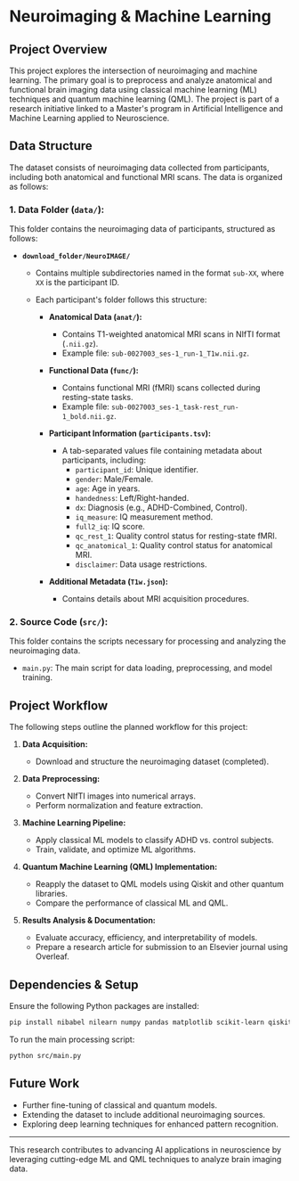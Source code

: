 # Neuroimaging & Machine Learning

## Project Overview
This project explores the intersection of neuroimaging and machine learning. The primary goal is to preprocess and analyze anatomical and functional brain imaging data using classical machine learning (ML) techniques and quantum machine learning (QML). The project is part of a research initiative linked to a Master's program in Artificial Intelligence and Machine Learning applied to Neuroscience.

## Data Structure
The dataset consists of neuroimaging data collected from participants, including both anatomical and functional MRI scans. The data is organized as follows:

### **1. Data Folder (`data/`):**
This folder contains the neuroimaging data of participants, structured as follows:

- **`download_folder/NeuroIMAGE/`**
  - Contains multiple subdirectories named in the format `sub-XX`, where `XX` is the participant ID.
  - Each participant's folder follows this structure:
    
    - **Anatomical Data (`anat/`):**
      - Contains T1-weighted anatomical MRI scans in NIfTI format (`.nii.gz`).
      - Example file: `sub-0027003_ses-1_run-1_T1w.nii.gz`.
      
    - **Functional Data (`func/`):**
      - Contains functional MRI (fMRI) scans collected during resting-state tasks.
      - Example file: `sub-0027003_ses-1_task-rest_run-1_bold.nii.gz`.
      
    - **Participant Information (`participants.tsv`):**
      - A tab-separated values file containing metadata about participants, including:
        - `participant_id`: Unique identifier.
        - `gender`: Male/Female.
        - `age`: Age in years.
        - `handedness`: Left/Right-handed.
        - `dx`: Diagnosis (e.g., ADHD-Combined, Control).
        - `iq_measure`: IQ measurement method.
        - `full2_iq`: IQ score.
        - `qc_rest_1`: Quality control status for resting-state fMRI.
        - `qc_anatomical_1`: Quality control status for anatomical MRI.
        - `disclaimer`: Data usage restrictions.
      
    - **Additional Metadata (`T1w.json`):**
      - Contains details about MRI acquisition procedures.

### **2. Source Code (`src/`):**
This folder contains the scripts necessary for processing and analyzing the neuroimaging data.
- `main.py`: The main script for data loading, preprocessing, and model training.

## Project Workflow
The following steps outline the planned workflow for this project:

1. **Data Acquisition:**
   - Download and structure the neuroimaging dataset (completed).

2. **Data Preprocessing:**
   - Convert NIfTI images into numerical arrays.
   - Perform normalization and feature extraction.

3. **Machine Learning Pipeline:**
   - Apply classical ML models to classify ADHD vs. control subjects.
   - Train, validate, and optimize ML algorithms.

4. **Quantum Machine Learning (QML) Implementation:**
   - Reapply the dataset to QML models using Qiskit and other quantum libraries.
   - Compare the performance of classical ML and QML.

5. **Results Analysis & Documentation:**
   - Evaluate accuracy, efficiency, and interpretability of models.
   - Prepare a research article for submission to an Elsevier journal using Overleaf.

## Dependencies & Setup
Ensure the following Python packages are installed:
```bash
pip install nibabel nilearn numpy pandas matplotlib scikit-learn qiskit
```

To run the main processing script:
```bash
python src/main.py
```

## Future Work
- Further fine-tuning of classical and quantum models.
- Extending the dataset to include additional neuroimaging sources.
- Exploring deep learning techniques for enhanced pattern recognition.

---
This research contributes to advancing AI applications in neuroscience by leveraging cutting-edge ML and QML techniques to analyze brain imaging data.

